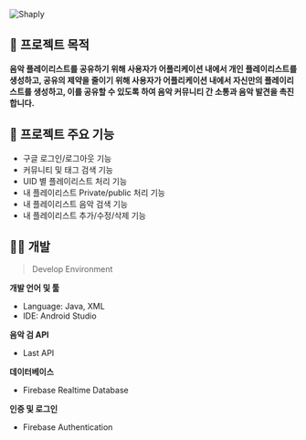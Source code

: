 
![Shaply](https://github.com/leeluse/shaply-app/assets/122202949/5976fe0a-39c9-46c5-8b86-9fe59aa2fe6d)

## 💫 프로젝트 목적

**음악 플레이리스트를 공유하기 위해 사용자가 어플리케이션 내에서 개인 플레이리스트를 생성하고, 공유의 제약을 줄이기 위해 사용자가 어플리케이션 내에서 자신만의 플레이리스트를 생성하고, 이를 공유할 수 있도록 하여 음악 커뮤니티 간 소통과 음악 발견을 촉진합니다.**

## 🚩 프로젝트 주요 기능

- 구글 로그인/로그아웃 기능
- 커뮤니티 및 태그 검색 기능
- UID 별 플레이리스트 처리 기능
- 내 플레이리스트 Private/public 처리 기능
- 내 플레이리스트 음악 검색 기능
- 내 플레이리스트 추가/수정/삭제 기능

## 🙇🏻 개발

> Develop Environment
> 

**개발 언어 및 툴**

- Language: Java, XML
- IDE: Android Studio

**음악 검 API**

- Last API

**데이터베이스**

- Firebase Realtime Database

**인증 및 로그인**

- Firebase Authentication
